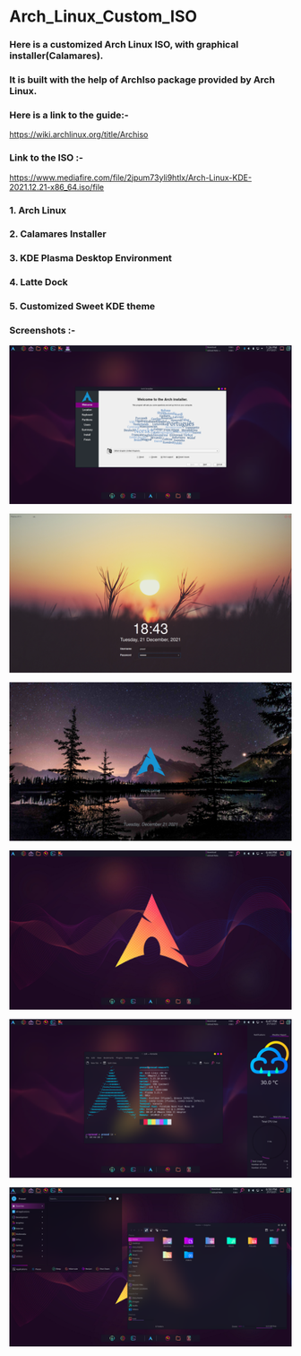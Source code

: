 # Arch_Linux_Custom_ISO

### Here is a customized Arch Linux ISO, with graphical installer(Calamares).
### It is built with the help of ArchIso package provided by Arch Linux.

### Here is a link to the guide:-
<a>https://wiki.archlinux.org/title/Archiso</a>

### Link to the ISO :-
<a>https://www.mediafire.com/file/2jpum73yli9htlx/Arch-Linux-KDE-2021.12.21-x86_64.iso/file</a>

### 1. Arch Linux
### 2. Calamares Installer
### 3. KDE Plasma Desktop Environment
### 4. Latte Dock
### 5. Customized Sweet KDE theme


### Screenshots :-
![Calamares Installation](screenshot_installer.png) 

![Display Manager Screen](screenshot1.png)

![Splash Screen](screenshot5.png)

![Main Screen](screenshot2.png)

![Konsole](screenshot3.png)

![Menu](screenshot4.png)
